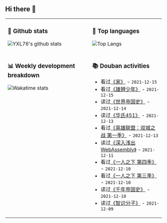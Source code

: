 ## Hi there 👋

<table>
<tr>
<td valign="top" width="54%">

### 🔭 Github stats

![YXL76's github stats](https://github-readme-stats.yxl76.vercel.app/api?username=YXL76&count_private=true&show_icons=true&include_all_commits=true&theme=prussian&line_height=28&disable_animations=true)

</td>

<td valign="top" width="46%">

### 🌱 Top languages

![Top Langs](https://github-readme-stats.yxl76.vercel.app/api/top-langs/?username=YXL76&layout=compact&theme=prussian&langs_count=8&hide=HTML,CSS,SCSS)

</td>
</tr>
<tr>
<td valign="top" width="54%">

### 📊 Weekly development breakdown

![Wakatime stats](https://github-readme-stats.yxl76.vercel.app/api/wakatime?username=YXL76&layout=compact&theme=prussian)


</td>
<td valign="top" width="46%">

### 📚 Douban activities

- 看过[《家》](http://movie.douban.com/subject/1308211/) - `2021-12-15`
- 看过[《雄狮少年》](http://movie.douban.com/subject/35144311/) - `2021-12-15`
- 读过[《世界帝国史》](https://book.douban.com/subject/27101994/) - `2021-12-14`
- 读过[《华氏451》](https://book.douban.com/subject/27077129/) - `2021-12-13`
- 看过[《英雄联盟：双城之战 第一季》](http://movie.douban.com/subject/34867871/) - `2021-12-13`
- 读过[《深入浅出WebAssembly》](https://book.douban.com/subject/30368088/) - `2021-12-11`
- 看过[《一人之下 第四季》](http://movie.douban.com/subject/35169989/) - `2021-12-10`
- 看过[《一人之下 第三季》](http://movie.douban.com/subject/34456079/) - `2021-12-10`
- 读过[《千年帝国史》](https://book.douban.com/subject/33436176/) - `2021-12-10`
- 读过[《智识分子》](https://book.douban.com/subject/26692468/) - `2021-12-09`

</td>
</tr>
</table>

<!--
**YXL76/YXL76** is a ✨ _special_ ✨ repository because its `README.md` (this file) appears on your GitHub profile.

Here are some ideas to get you started:

- 🔭 I’m currently working on ...
- 🌱 I’m currently learning ...
- 👯 I’m looking to collaborate on ...
- 🤔 I’m looking for help with ...
- 💬 Ask me about ...
- 📫 How to reach me: ...
- 😄 Pronouns: ...
- ⚡ Fun fact: ...
-->
